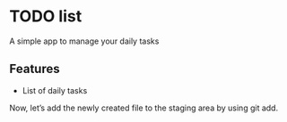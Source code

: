 # TODO list

A simple app to manage your daily tasks

## Features

* List of daily tasks

Now, let’s add the newly created file to the staging area by using git add.